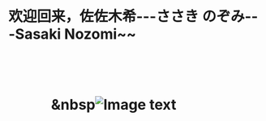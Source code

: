 <h1>欢迎回来，佐佐木希---ささき のぞみ---Sasaki Nozomi~~ <h1><br>  

　　　&nbsp![Image text](https://artavrillavigne.github.io/img/sasaki.jpg?raw=true)
